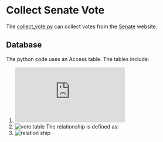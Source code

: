 # Collect Senate Vote

The [collect_vote.py](https://github.com/xbwei/Data-Mining-on-Social-Media/blob/master/collect_senate_vote/collect_vote.py) can collect votes from the [Senate](https://www.senate.gov/legislative/votes.htm) website.

## Database
The python code uses an Access table. The tables include:
1. ![senator table](https://www.senate.gov/legislative/votes.htm)
2. ![vote table](https://github.com/xbwei/Data-Mining-on-Social-Media/blob/master/collect_senate_vote/vote_table.PNG)
The relationship is defined as:
3. ![relation ship](https://github.com/xbwei/Data-Mining-on-Social-Media/blob/master/collect_senate_vote/relationship.PNG)

